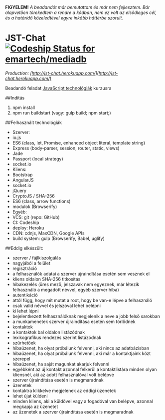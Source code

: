 **FIGYELEM!** _A beadandót már bemutattam és már nem fejlesztem. Bár alapvetően törekedtem a rendre a kódban, nem ez volt az elsődleges cél, és a határidő közeledtével egyre inkább háttérbe szorult._


# JST-Chat [ ![Codeship Status for emartech/mediadb](https://codeship.com/projects/7c24f9b0-ead7-0132-6365-7ee58af40c21/status?branch=master)](https://codeship.com/projects/83245)

_Production: [http://jst-chat.herokuapp.com/](http://jst-chat.herokuapp.com/)_  

Beadandó feladat [JavaScript technológiák](http://webprogramozas.inf.elte.hu/jstech.html) kurzusra

##Indítás
1. npm install
2. npm run buildstart (vagy: gulp build; npm start;)

##Felhasznált technológiák
* Szerver:
 * io.js
 * ES6 (class, let, Promise, enhanced object literal, template string)
 * Express (body-parser, session, router, static, views)
 * Jade
 * Passport (local strategy)
 * socket.io
* Kliens:
 * Bootstrap
 * AngularJS
 * socket.io
 * jQuery
 * CryptoJS / SHA-256
 * ES6 (class, arrow functions)
 * modulok (Browserify)
* Egyéb:
 * VCS: git (repo: GitHub)
 * CI: Codeship
 * deploy: Heroku
 * CDN: cdnjs, MaxCDN, Google APIs
 * build system: gulp (Browserify, Babel, uglify)

##Eddig elkészült:
* szerver / fájlkiszolgálás
* nagyjából a felület
* regisztráció
 * a felhasználók adatai a szerver újraindítása esetén sem vesznek el
 * kliens oldalon SHA-256 titkosítás
 * hibakezelés (üres mező, jelszavak nem egyeznek, már létezik felhasználó a megadott névvel, egyéb szerver hiba)
* autentikáció
 * attól függ, hogy mit mutat a root, hogy be van-e lépve a felhasználó 
 * csak valid névvel és jelszóval lehet belépni
 * ki lehet lépni
 * bejelentkezett felhasználóknak megjelenik a neve a jobb felső sarokban
 * a munkamenetek szerver újraindítása esetén sem törlődnek
* kontaktok
 * a kontaktok bal oldalon listázódnak
 * lexikografikus rendezés szerint listázódnak
 * szűrhetőek
 * hibaüzenet, ha olyat próbálunk felvenni, aki nincs az adatbázisban
 * hibaüzenet, ha olyat próbálunk felvenni, aki már a kontaktjaink közt szerepel
 * hibaüzenet, ha saját magunkat akarjuk felvenni
 * egyébként az új kontakt azonnal felkerül a kontaktlistára minden olyan kliensnél, aki az adott felhasználóval volt belépve
 * szerver újraindítása esetén is megmaradnak 
* üzenetek
 * kontaktra klikkelve megjelenek az eddigi üzenetek
 * lehet újat küldeni
 * minden kliens, aki a küldővel vagy a fogadóval van belépve, azonnal megkapja az üzenetet
 * az üzenetek a szerver újraindítása esetén is megmaradnak
